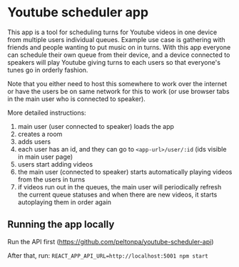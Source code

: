 # Youtube scheduler app  
This app is a tool for scheduling turns for Youtube videos in one device from multiple users individual queues. Example use case is gathering with friends and people wanting to put music on in turns. With this app everyone can schedule their own queue from their device, and a device connected to speakers will play Youtube giving turns to each users so that everyone's tunes go in orderly fashion.

Note that you either need to host this somewhere to work over the internet or have the users be on same network for this to work (or use browser tabs in the main user who is connected to speaker).

More detailed instructions:
1. main user (user connected to speaker) loads the app
2. creates a room
3. adds users
4. each user has an id, and they can go to `<app-url>/user/:id` (ids visible in main user page)
5. users start adding videos
6. the main user (connected to speaker) starts automatically playing videos from the users in turns
7. if videos run out in the queues, the main user will periodically refresh the current queue statuses and when there are new videos, it starts autoplaying them in order again

## Running the app locally
Run the API first (https://github.com/peltonpa/youtube-scheduler-api)

After that, run:
`REACT_APP_API_URL=http://localhost:5001 npm start`
